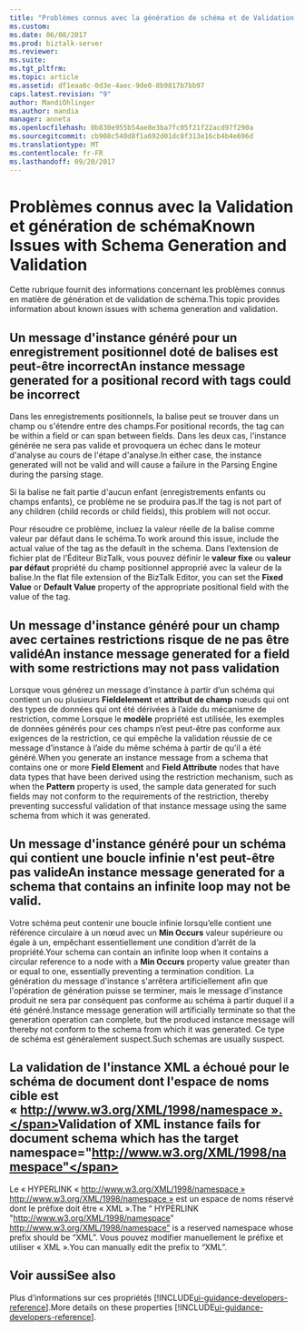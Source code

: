 ```yaml
---
title: "Problèmes connus avec la génération de schéma et de Validation | Documents Microsoft"
ms.custom: 
ms.date: 06/08/2017
ms.prod: biztalk-server
ms.reviewer: 
ms.suite: 
ms.tgt_pltfrm: 
ms.topic: article
ms.assetid: df1eaa6c-0d3e-4aec-9de0-8b9817b7bb97
caps.latest.revision: "9"
author: MandiOhlinger
ms.author: mandia
manager: anneta
ms.openlocfilehash: 0b830e955b54ae8e3ba7fc05f21f22acd97f290a
ms.sourcegitcommit: cb908c540d8f1a692d01dc8f313e16cb4b4e696d
ms.translationtype: MT
ms.contentlocale: fr-FR
ms.lasthandoff: 09/20/2017
---
```

# <a name="known-issues-with-schema-generation-and-validation"></a><span data-ttu-id="3be56-102">Problèmes connus avec la Validation et génération de schéma</span><span class="sxs-lookup"><span data-stu-id="3be56-102">Known Issues with Schema Generation and Validation</span></span>
<span data-ttu-id="3be56-103">Cette rubrique fournit des informations concernant les problèmes connus en matière de génération et de validation de schéma.</span><span class="sxs-lookup"><span data-stu-id="3be56-103">This topic provides information about known issues with schema generation and validation.</span></span>  
  
## <a name="an-instance-message-generated-for-a-positional-record-with-tags-could-be-incorrect"></a><span data-ttu-id="3be56-104">Un message d'instance généré pour un enregistrement positionnel doté de balises est peut-être incorrect</span><span class="sxs-lookup"><span data-stu-id="3be56-104">An instance message generated for a positional record with tags could be incorrect</span></span>  
 <span data-ttu-id="3be56-105">Dans les enregistrements positionnels, la balise peut se trouver dans un champ ou s'étendre entre des champs.</span><span class="sxs-lookup"><span data-stu-id="3be56-105">For positional records, the tag can be within a field or can span between fields.</span></span> <span data-ttu-id="3be56-106">Dans les deux cas, l'instance générée ne sera pas valide et provoquera un échec dans le moteur d'analyse au cours de l'étape d'analyse.</span><span class="sxs-lookup"><span data-stu-id="3be56-106">In either case, the instance generated will not be valid and will cause a failure in the Parsing Engine during the parsing stage.</span></span>  
  
 <span data-ttu-id="3be56-107">Si la balise ne fait partie d'aucun enfant (enregistrements enfants ou champs enfants), ce problème ne se produira pas.</span><span class="sxs-lookup"><span data-stu-id="3be56-107">If the tag is not part of any children (child records or child fields), this problem will not occur.</span></span>  
  
 <span data-ttu-id="3be56-108">Pour résoudre ce problème, incluez la valeur réelle de la balise comme valeur par défaut dans le schéma.</span><span class="sxs-lookup"><span data-stu-id="3be56-108">To work around this issue, include the actual value of the tag as the default in the schema.</span></span> <span data-ttu-id="3be56-109">Dans l’extension de fichier plat de l’Éditeur BizTalk, vous pouvez définir le **valeur fixe** ou **valeur par défaut** propriété du champ positionnel approprié avec la valeur de la balise.</span><span class="sxs-lookup"><span data-stu-id="3be56-109">In the flat file extension of the BizTalk Editor, you can set the **Fixed Value** or **Default Value** property of the appropriate positional field with the value of the tag.</span></span>  
  
## <a name="an-instance-message-generated-for-a-field-with-some-restrictions-may-not-pass-validation"></a><span data-ttu-id="3be56-110">Un message d'instance généré pour un champ avec certaines restrictions risque de ne pas être validé</span><span class="sxs-lookup"><span data-stu-id="3be56-110">An instance message generated for a field with some restrictions may not pass validation</span></span>  
 <span data-ttu-id="3be56-111">Lorsque vous générez un message d’instance à partir d’un schéma qui contient un ou plusieurs **Fieldelement** et **attribut de champ** nœuds qui ont des types de données qui ont été dérivées à l’aide du mécanisme de restriction, comme Lorsque le **modèle** propriété est utilisée, les exemples de données générés pour ces champs n’est peut-être pas conforme aux exigences de la restriction, ce qui empêche la validation réussie de ce message d’instance à l’aide du même schéma à partir de qu’il a été généré.</span><span class="sxs-lookup"><span data-stu-id="3be56-111">When you generate an instance message from a schema that contains one or more **Field Element** and **Field Attribute** nodes that have data types that have been derived using the restriction mechanism, such as when the **Pattern** property is used, the sample data generated for such fields may not conform to the requirements of the restriction, thereby preventing successful validation of that instance message using the same schema from which it was generated.</span></span>  
  
## <a name="an-instance-message-generated-for-a-schema-that-contains-an-infinite-loop-may-not-be-valid"></a><span data-ttu-id="3be56-112">Un message d'instance généré pour un schéma qui contient une boucle infinie n'est peut-être pas valide</span><span class="sxs-lookup"><span data-stu-id="3be56-112">An instance message generated for a schema that contains an infinite loop may not be valid.</span></span>  
 <span data-ttu-id="3be56-113">Votre schéma peut contenir une boucle infinie lorsqu’elle contient une référence circulaire à un nœud avec un **Min Occurs** valeur supérieure ou égale à un, empêchant essentiellement une condition d’arrêt de la propriété.</span><span class="sxs-lookup"><span data-stu-id="3be56-113">Your schema can contain an infinite loop when it contains a circular reference to a node with a **Min Occurs** property value greater than or equal to one, essentially preventing a termination condition.</span></span> <span data-ttu-id="3be56-114">La génération du message d'instance s'arrêtera artificiellement afin que l'opération de génération puisse se terminer, mais le message d'instance produit ne sera par conséquent pas conforme au schéma à partir duquel il a été généré.</span><span class="sxs-lookup"><span data-stu-id="3be56-114">Instance message generation will artificially terminate so that the generation operation can complete, but the produced instance message will thereby not conform to the schema from which it was generated.</span></span> <span data-ttu-id="3be56-115">Ce type de schéma est généralement suspect.</span><span class="sxs-lookup"><span data-stu-id="3be56-115">Such schemas are usually suspect.</span></span>  
  
## <a name="validation-of-xml-instance-fails-for-document-schema-which-has-the-target-namespacehttpwwww3orgxml1998namespace"></a><span data-ttu-id="3be56-116">La validation de l'instance XML a échoué pour le schéma de document dont l'espace de noms cible est « http://www.w3.org/XML/1998/namespace ».</span><span class="sxs-lookup"><span data-stu-id="3be56-116">Validation of XML instance fails for document schema which has the target namespace="http://www.w3.org/XML/1998/namespace"</span></span>  
 <span data-ttu-id="3be56-117">Le « HYPERLINK « http://www.w3.org/XML/1998/namespace » http://www.w3.org/XML/1998/namespace » est un espace de noms réservé dont le préfixe doit être « XML ».</span><span class="sxs-lookup"><span data-stu-id="3be56-117">The “ HYPERLINK "http://www.w3.org/XML/1998/namespace" http://www.w3.org/XML/1998/namespace” is a reserved namespace whose prefix should be “XML”.</span></span> <span data-ttu-id="3be56-118">Vous pouvez modifier manuellement le préfixe et utiliser « XML ».</span><span class="sxs-lookup"><span data-stu-id="3be56-118">You can manually edit the prefix to “XML”.</span></span>

## <a name="see-also"></a><span data-ttu-id="3be56-119">Voir aussi</span><span class="sxs-lookup"><span data-stu-id="3be56-119">See also</span></span>
<span data-ttu-id="3be56-120">Plus d’informations sur ces propriétés [!INCLUDE[ui-guidance-developers-reference](../includes/ui-guidance-developers-reference.md)].</span><span class="sxs-lookup"><span data-stu-id="3be56-120">More details on these properties [!INCLUDE[ui-guidance-developers-reference](../includes/ui-guidance-developers-reference.md)].</span></span>